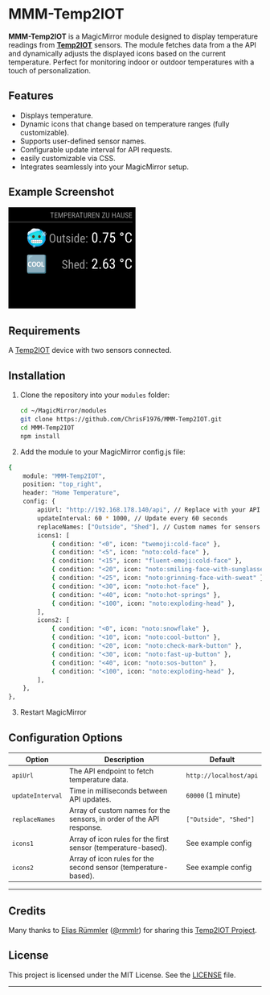 # MMM-Temp2IOT

**MMM-Temp2IOT** is a MagicMirror module designed to display temperature readings from **[Temp2IOT](https://github.com/100prznt/Temp2IoT)** sensors. The module fetches data from a the API and dynamically adjusts the displayed icons based on the current temperature. Perfect for monitoring indoor or outdoor temperatures with a touch of personalization.

## Features

- Displays temperature.
- Dynamic icons that change based on temperature ranges (fully customizable).
- Supports user-defined sensor names.
- Configurable update interval for API requests.
- easily customizable via CSS.
- Integrates seamlessly into your MagicMirror setup.

## Example Screenshot

![MMM-Temp2IoT Example](MMM-Temp2IOT.png)

## Requirements
A [Temp2IOT](https://github.com/100prznt/Temp2IoT) device with two sensors connected.

## Installation

1. Clone the repository into your `modules` folder:
   ```bash
   cd ~/MagicMirror/modules
   git clone https://github.com/ChrisF1976/MMM-Temp2IOT.git
   cd MMM-Temp2IOT
   npm install
   ```

2. Add the module to your MagicMirror config.js file:
```bash
{
    module: "MMM-Temp2IOT",
    position: "top_right",
    header: "Home Temperature",
    config: {
        apiUrl: "http://192.168.178.140/api", // Replace with your API URL
        updateInterval: 60 * 1000, // Update every 60 seconds
        replaceNames: ["Outside", "Shed"], // Custom names for sensors
        icons1: [
            { condition: "<0", icon: "twemoji:cold-face" },
            { condition: "<5", icon: "noto:cold-face" },
            { condition: "<15", icon: "fluent-emoji:cold-face" },
            { condition: "<20", icon: "noto:smiling-face-with-sunglasses" },
            { condition: "<25", icon: "noto:grinning-face-with-sweat" },
            { condition: "<30", icon: "noto:hot-face" },
            { condition: "<40", icon: "noto:hot-springs" },
            { condition: "<100", icon: "noto:exploding-head" },
        ],
        icons2: [
            { condition: "<0", icon: "noto:snowflake" },
            { condition: "<10", icon: "noto:cool-button" },
            { condition: "<20", icon: "noto:check-mark-button" },
            { condition: "<30", icon: "noto:fast-up-button" },
            { condition: "<40", icon: "noto:sos-button" },
            { condition: "<100", icon: "noto:exploding-head" },
        ],
    },
},
 ```
  
3. Restart MagicMirror
 
 ## Configuration Options

| Option           | Description                                                                | Default                    |
|------------------|----------------------------------------------------------------------------|----------------------------|
| `apiUrl`         | The API endpoint to fetch temperature data.                                | `http://localhost/api`     |
| `updateInterval` | Time in milliseconds between API updates.                                  | `60000` (1 minute)         |
| `replaceNames`   | Array of custom names for the sensors, in order of the API response.       | `["Outside", "Shed"]`      |
| `icons1`         | Array of icon rules for the first sensor (temperature-based).              | See example config         |
| `icons2`         | Array of icon rules for the second sensor (temperature-based).             | See example config         |

---
 
 ## Credits
 Many thanks to [Elias Rümmler](http://www.100prznt.de) ([@rmmlr](https://github.com/rmmlr)) for sharing this [Temp2IOT Project](https://github.com/100prznt/Temp2IoT).
 
 ## License
This project is licensed under the MIT License. See the [LICENSE](LICENSE) file.

---
